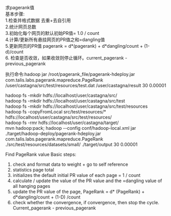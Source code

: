 求pagerank值  
基本步骤:  
	1.检查并格式数据 去重+去自引用  
	2.统计网页总数  
	3.初始化每个网页的默认初始PR值= 1.0 / count  
	4.计算/更新所有悬挂网页的PR值之和=dangling值  
	5.更新网页的PR值 pagerank = d*(pagerank) + d*dangling/count + (1-d)/count  
	6. 检查是否收敛，如果收敛则停止循环。current_pagerank - previous_pagerank  

执行命令:hadoop jar /root/pagerank_file/pagerank-hdeploy.jar com.talis.labs.pagerank.mapreduce.PageRank /user/castagna/src/test/resources/test.dat /user/castagna/result 30 0.00001  

 
  hadoop fs -mkdir hdfs://localhost/user/castagna/src/  
  hadoop fs -mkdir hdfs://localhost/user/castagna/src/test  
  hadoop fs -mkdir hdfs://localhost/user/castagna/src/test/resources  
  hadoop fs -copyFromLocal src/test/resources/* hdfs://localhost/user/castagna/src/test/resources/  
  hadoop fs -rmr hdfs://localhost/user/castagna/target/  
  mvn hadoop:pack; hadoop --config conf/hadoop-local.xml jar ./target/hadoop-deploy/pagerank-hdeploy.jar com.talis.labs.pagerank.mapreduce.PageRank ./src/test/resources/datasets/small/ ./target/output 30 0.00001  
  
Find PageRank value
Basic steps:
1. check and format data to weight + go to self reference
2. statistics page total
3. initializes the default initial PR value of each page = 1 / count
4. calculate / update the value of the PR value and the =dangling value of all hanging pages
5. update the PR value of the page, PageRank = d* (PageRank) + d*dangling/count + (1-D) /count
6. check whether the convergence, if convergence, then stop the cycle. Current_pagerank - previous_pagerank
